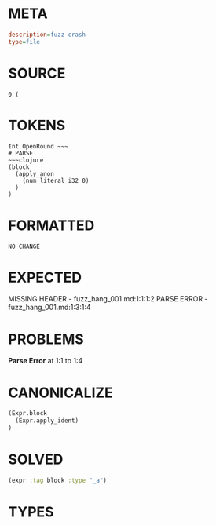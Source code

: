 # META
~~~ini
description=fuzz crash
type=file
~~~
# SOURCE
~~~roc
0 (
~~~
# TOKENS
~~~text
Int OpenRound ~~~
# PARSE
~~~clojure
(block
  (apply_anon
    (num_literal_i32 0)
  )
)
~~~
# FORMATTED
~~~roc
NO CHANGE
~~~
# EXPECTED
MISSING HEADER - fuzz_hang_001.md:1:1:1:2
PARSE ERROR - fuzz_hang_001.md:1:3:1:4
# PROBLEMS
**Parse Error**
at 1:1 to 1:4

# CANONICALIZE
~~~clojure
(Expr.block
  (Expr.apply_ident)
)
~~~
# SOLVED
~~~clojure
(expr :tag block :type "_a")
~~~
# TYPES
~~~roc
~~~

